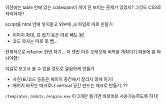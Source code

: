 이전에는 table 안에 있는 codespan이 색이 안 보이는 문제가 있었지? 그것도 CSS로 처리하자!!

script를 html 안에 넣지말고 외부에 .js 파일로 따로 만들기
- 이미지 확대, 표 접기 등은 따로 빼도 됨!
- 코드 복사는 따로 못 뺌...

전체적으로 refactor 한번 하기... 이 엔진 아주 오래오래 써먹을 계획이기 때문에 잘 짜놔야함!

이걸로 보고서 쓸 수 있을 정도로 깔끔하게 만들기
- 사진/표/코드 등등은 페이지 중간에서 잘리지 않게 하기!
- 페이지 바꾸는 매크로나 vertical 공간 만드는 매크로 만들기..??

`/templates`, `/mdxts`, `/engine.exe` 이 3개만 옮기면 바로바로 사용가능하도록 하자!